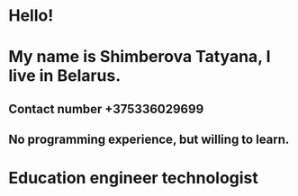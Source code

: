 # Hello!

# My name is Shimberova Tatyana, I live in Belarus.

## Contact number +375336029699
## No programming experience, but willing to learn.
# Education engineer technologist
